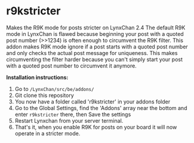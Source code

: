# r9kstricter
Makes the R9K mode for posts stricter on LynxChan 2.4
The default R9K mode in LynxChan is flawed because beginning your post with a quoted post number (>>1234) is often enough to circumvent the R9K filter. This addon makes R9K mode ignore if a post starts with a quoted post number and only checks the actual post message for uniqueness. This makes circumventing the filter harder because you can't simply start your post with a quoted post number to circumvent it anymore.

<b>Installation instructions:</b>

1. Go to ``/LynxChan/src/be/addons/``
2. Git clone this repository
3. You now have a folder called 'r9kstricter' in your addons folder
4. Go to the Global Settings, find the 'Addons' array near the bottom and enter ``r9kstricter`` there, then Save the settings
5. Restart Lynxchan from your server terminal.
6. That's it, when you enable R9K for posts on your board it will now operate in a stricter mode.
